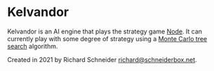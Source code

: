 # Kelvandor

Kelvandor is an AI engine that plays the strategy game
[Node](http://qndgames.com/node/). It can currently play with some degree of
strategy using a [Monte Carlo tree
search](https://en.wikipedia.org/wiki/Monte_Carlo_tree_search) algorithm.

Created in 2021 by Richard Schneider <richard@schneiderbox.net>.
